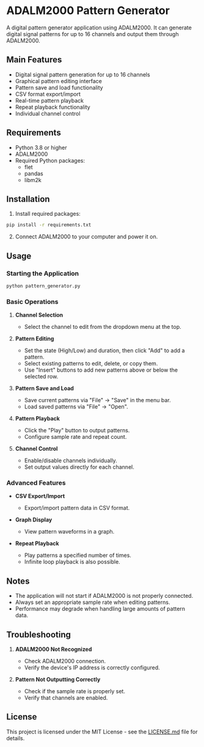 # ADALM2000 Pattern Generator

A digital pattern generator application using ADALM2000. It can generate digital signal patterns for up to 16 channels and output them through ADALM2000.

## Main Features

- Digital signal pattern generation for up to 16 channels
- Graphical pattern editing interface
- Pattern save and load functionality
- CSV format export/import
- Real-time pattern playback
- Repeat playback functionality
- Individual channel control

## Requirements

- Python 3.8 or higher
- ADALM2000
- Required Python packages:
  - flet
  - pandas
  - libm2k

## Installation

1. Install required packages:
```bash
pip install -r requirements.txt
```

2. Connect ADALM2000 to your computer and power it on.

## Usage

### Starting the Application

```bash
python pattern_generator.py
```

### Basic Operations

1. **Channel Selection**
   - Select the channel to edit from the dropdown menu at the top.

2. **Pattern Editing**
   - Set the state (High/Low) and duration, then click "Add" to add a pattern.
   - Select existing patterns to edit, delete, or copy them.
   - Use "Insert" buttons to add new patterns above or below the selected row.

3. **Pattern Save and Load**
   - Save current patterns via "File" → "Save" in the menu bar.
   - Load saved patterns via "File" → "Open".

4. **Pattern Playback**
   - Click the "Play" button to output patterns.
   - Configure sample rate and repeat count.

5. **Channel Control**
   - Enable/disable channels individually.
   - Set output values directly for each channel.

### Advanced Features

- **CSV Export/Import**
  - Export/import pattern data in CSV format.

- **Graph Display**
  - View pattern waveforms in a graph.

- **Repeat Playback**
  - Play patterns a specified number of times.
  - Infinite loop playback is also possible.

## Notes

- The application will not start if ADALM2000 is not properly connected.
- Always set an appropriate sample rate when editing patterns.
- Performance may degrade when handling large amounts of pattern data.

## Troubleshooting

1. **ADALM2000 Not Recognized**
   - Check ADALM2000 connection.
   - Verify the device's IP address is correctly configured.

2. **Pattern Not Outputting Correctly**
   - Check if the sample rate is properly set.
   - Verify that channels are enabled.

## License

This project is licensed under the MIT License - see the [LICENSE.md](LICENSE.md) file for details. 